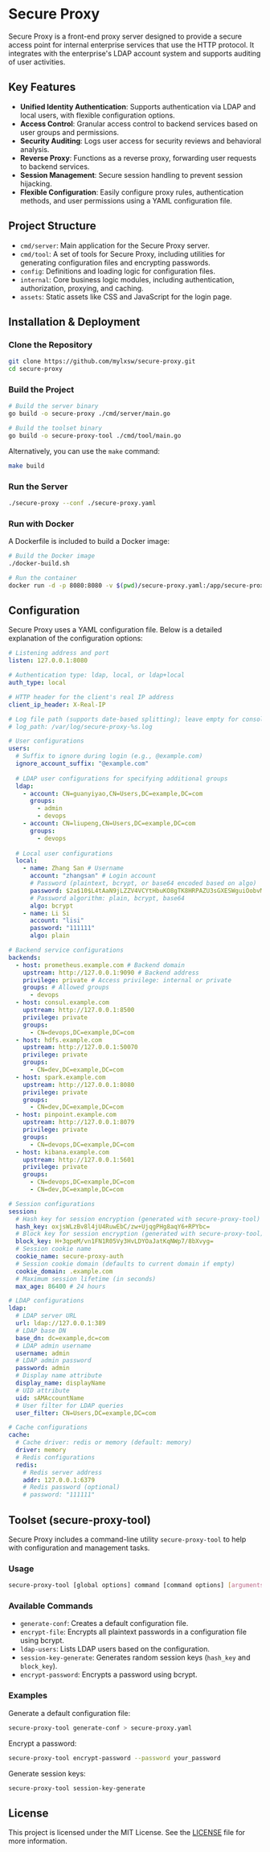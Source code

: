 # Secure Proxy

Secure Proxy is a front-end proxy server designed to provide a secure access point for internal enterprise services that use the HTTP protocol. It integrates with the enterprise's LDAP account system and supports auditing of user activities.

## Key Features

*   **Unified Identity Authentication**: Supports authentication via LDAP and local users, with flexible configuration options.
*   **Access Control**: Granular access control to backend services based on user groups and permissions.
*   **Security Auditing**: Logs user access for security reviews and behavioral analysis.
*   **Reverse Proxy**: Functions as a reverse proxy, forwarding user requests to backend services.
*   **Session Management**: Secure session handling to prevent session hijacking.
*   **Flexible Configuration**: Easily configure proxy rules, authentication methods, and user permissions using a YAML configuration file.

## Project Structure

*   `cmd/server`: Main application for the Secure Proxy server.
*   `cmd/tool`: A set of tools for Secure Proxy, including utilities for generating configuration files and encrypting passwords.
*   `config`: Definitions and loading logic for configuration files.
*   `internal`: Core business logic modules, including authentication, authorization, proxying, and caching.
*   `assets`: Static assets like CSS and JavaScript for the login page.

## Installation & Deployment

### Clone the Repository

```bash
git clone https://github.com/mylxsw/secure-proxy.git
cd secure-proxy
```

### Build the Project

```bash
# Build the server binary
go build -o secure-proxy ./cmd/server/main.go

# Build the toolset binary
go build -o secure-proxy-tool ./cmd/tool/main.go
```

Alternatively, you can use the `make` command:

```bash
make build
```

### Run the Server

```bash
./secure-proxy --conf ./secure-proxy.yaml
```

### Run with Docker

A Dockerfile is included to build a Docker image:

```bash
# Build the Docker image
./docker-build.sh

# Run the container
docker run -d -p 8080:8080 -v $(pwd)/secure-proxy.yaml:/app/secure-proxy.yaml --name secure-proxy mylxsw/secure-proxy:latest
```

## Configuration

Secure Proxy uses a YAML configuration file. Below is a detailed explanation of the configuration options:

```yaml
# Listening address and port
listen: 127.0.0.1:8080

# Authentication type: ldap, local, or ldap+local
auth_type: local

# HTTP header for the client's real IP address
client_ip_header: X-Real-IP

# Log file path (supports date-based splitting); leave empty for console output
# log_path: /var/log/secure-proxy-%s.log

# User configurations
users:
  # Suffix to ignore during login (e.g., @example.com)
  ignore_account_suffix: "@example.com"
  
  # LDAP user configurations for specifying additional groups
  ldap:
    - account: CN=guanyiyao,CN=Users,DC=example,DC=com
      groups:
        - admin
        - devops
    - account: CN=liupeng,CN=Users,DC=example,DC=com
      groups:
        - devops
  
  # Local user configurations
  local:
    - name: Zhang San # Username
      account: "zhangsan" # Login account
      # Password (plaintext, bcrypt, or base64 encoded based on algo)
      password: $2a$10$L4tAaN9jLZZV4VCYtHbuKO8gTK8HRPAZU3sGXESWguiOobvMOvuNW
      # Password algorithm: plain, bcrypt, base64
      algo: bcrypt
    - name: Li Si
      account: "lisi"
      password: "111111"
      algo: plain

# Backend service configurations
backends:
  - host: prometheus.example.com # Backend domain
    upstream: http://127.0.0.1:9090 # Backend address
    privilege: private # Access privilege: internal or private
    groups: # Allowed groups
      - devops
  - host: consul.example.com
    upstream: http://127.0.0.1:8500
    privilege: private
    groups:
      - CN=devops,DC=example,DC=com
  - host: hdfs.example.com
    upstream: http://127.0.0.1:50070
    privilege: private
    groups:
      - CN=dev,DC=example,DC=com
  - host: spark.example.com
    upstream: http://127.0.0.1:8080
    privilege: private
    groups:
      - CN=dev,DC=example,DC=com
  - host: pinpoint.example.com
    upstream: http://127.0.0.1:8079
    privilege: private
    groups:
      - CN=devops,DC=example,DC=com
  - host: kibana.example.com
    upstream: http://127.0.0.1:5601
    privilege: private
    groups:
      - CN=devops,DC=example,DC=com
      - CN=dev,DC=example,DC=com

# Session configurations
session:
  # Hash key for session encryption (generated with secure-proxy-tool)
  hash_key: oxjsWLzBv8l4jU4RuwEbC/zw+UjqgPHg8aqY6+RPYbc=
  # Block key for session encryption (generated with secure-proxy-tool)
  block_key: H+3qpeM/vn1FN1R05Vy3HvLDYOaJatKqNWp7/8bXvyg=
  # Session cookie name
  cookie_name: secure-proxy-auth
  # Session cookie domain (defaults to current domain if empty)
  cookie_domain: .example.com
  # Maximum session lifetime (in seconds)
  max_age: 86400 # 24 hours

# LDAP configurations
ldap:
  # LDAP server URL
  url: ldap://127.0.0.1:389
  # LDAP base DN
  base_dn: dc=example,dc=com
  # LDAP admin username
  username: admin
  # LDAP admin password
  password: admin
  # Display name attribute
  display_name: displayName
  # UID attribute
  uid: sAMAccountName
  # User filter for LDAP queries
  user_filter: CN=Users,DC=example,DC=com

# Cache configurations
cache:
  # Cache driver: redis or memory (default: memory)
  driver: memory
  # Redis configurations
  redis:
    # Redis server address
    addr: 127.0.0.1:6379
    # Redis password (optional)
    # password: "111111"
```

## Toolset (secure-proxy-tool)

Secure Proxy includes a command-line utility `secure-proxy-tool` to help with configuration and management tasks.

### Usage

```bash
secure-proxy-tool [global options] command [command options] [arguments...]
```

### Available Commands

*   `generate-conf`: Creates a default configuration file.
*   `encrypt-file`: Encrypts all plaintext passwords in a configuration file using bcrypt.
*   `ldap-users`: Lists LDAP users based on the configuration.
*   `session-key-generate`: Generates random session keys (`hash_key` and `block_key`).
*   `encrypt-password`: Encrypts a password using bcrypt.

### Examples

Generate a default configuration file:

```bash
secure-proxy-tool generate-conf > secure-proxy.yaml
```

Encrypt a password:

```bash
secure-proxy-tool encrypt-password --password your_password
```

Generate session keys:

```bash
secure-proxy-tool session-key-generate
```

## License

This project is licensed under the MIT License. See the [LICENSE](LICENSE) file for more information.
